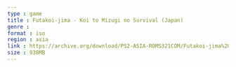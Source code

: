 ```yaml
---
type : game
title : Futakoi-jima - Koi to Mizugi no Survival (Japan)
genre : 
format : iso
region : asia
link : https://archive.org/download/PS2-ASIA-ROMS321COM/Futakoi-jima%20-%20Koi%20to%20Mizugi%20no%20Survival%20%28Japan%29.7z
size : 938MB
---
```

